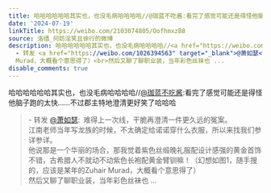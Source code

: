 ```yaml
---
title: 哈哈哈哈哈哈其实也，也没毛病哈哈哈哈//@珈蓝不吃酱:看完了感觉可能还是得怪他脑子跑的太快……不过郡主特地澄清更好笑了哈哈哈 - 转发 @萧如瑟:&ensp;难得上一...
date: '2024-07-19'
linkTitle: https://weibo.com/2103074805/OofhmxzB8
source: 洛缙_何妨淫笑且徐行的微博
description: 哈哈哈哈哈哈其实也，也没毛病哈哈哈哈//<a href="https://weibo.com/n/%E7%8F%88%E8%93%9D%E4%B8%8D%E5%90%83%E9%85%B1">@珈蓝不吃酱</a>:看完了感觉可能还是得怪他脑子跑的太快……不过郡主特地澄清更好笑了哈哈哈<br><blockquote>
  - 转发 <a href="https://weibo.com/1026394563" target="_blank">@萧如瑟</a>: 难得上一次线，干脆再澄清一件更久远的冤案。<br>江南老师当年写龙族的时候，不太确定给诺诺穿什么衣服，所以来找我们参详参详。<br>他说那是一个华丽的场合，那我觉着紫色丝缎晚礼服配设计感强的黄金首饰不错，古希腊人不就动不动紫色长袍配黄金臂钏嘛！（幻想如图1，随手搜的，应该是某年的Zuhair
  Murad，大概看个意思得了）<br>然后又聊了聊职业装，当年彩色丝袜也 ...
disable_comments: true
---
```

哈哈哈哈哈哈其实也，也没毛病哈哈哈哈//<a href="https://weibo.com/n/%E7%8F%88%E8%93%9D%E4%B8%8D%E5%90%83%E9%85%B1">@珈蓝不吃酱</a>:看完了感觉可能还是得怪他脑子跑的太快……不过郡主特地澄清更好笑了哈哈哈<br><blockquote> - 转发 <a href="https://weibo.com/1026394563" target="_blank">@萧如瑟</a>: 难得上一次线，干脆再澄清一件更久远的冤案。<br>江南老师当年写龙族的时候，不太确定给诺诺穿什么衣服，所以来找我们参详参详。<br>他说那是一个华丽的场合，那我觉着紫色丝缎晚礼服配设计感强的黄金首饰不错，古希腊人不就动不动紫色长袍配黄金臂钏嘛！（幻想如图1，随手搜的，应该是某年的Zuhair Murad，大概看个意思得了）<br>然后又聊了聊职业装，当年彩色丝袜也 ...